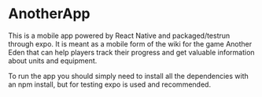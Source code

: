 # AnotherApp
This is a mobile app powered by React Native and packaged/testrun through expo. It is meant as a mobile form of the wiki for the game Another Eden that can help players track their progress and get valuable information about units and equipment.

To run the app you should simply need to install all the dependencies with an npm install, but for testing expo is used and recommended.

